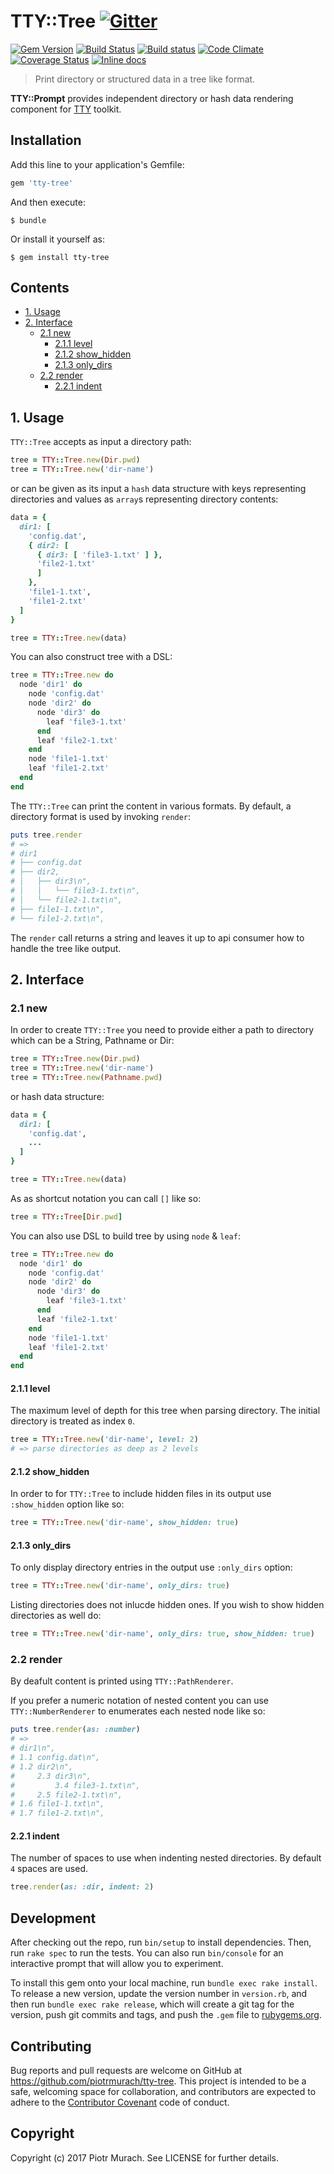 # TTY::Tree [![Gitter](https://badges.gitter.im/Join%20Chat.svg)][gitter]

[![Gem Version](https://badge.fury.io/rb/tty-tree.svg)][gem]
[![Build Status](https://secure.travis-ci.org/piotrmurach/tty-tree.svg?branch=master)][travis]
[![Build status](https://ci.appveyor.com/api/projects/status/q3s4gagj8xnospw4?svg=true)][appveyor]
[![Code Climate](https://codeclimate.com/github/piotrmurach/tty-tree/badges/gpa.svg)][codeclimate]
[![Coverage Status](https://coveralls.io/repos/github/piotrmurach/tty-tree/badge.svg)][coverage]
[![Inline docs](http://inch-ci.org/github/piotrmurach/tty-tree.svg?branch=master)][inchpages]

[gitter]: https://gitter.im/piotrmurach/tty
[gem]: http://badge.fury.io/rb/tty-tree
[travis]: http://travis-ci.org/piotrmurach/tty-tree
[appveyor]: https://ci.appveyor.com/project/piotrmurach/tty-tree
[codeclimate]: https://codeclimate.com/github/piotrmurach/tty-tree
[coverage]: https://coveralls.io/github/piotrmurach/tty-tree
[inchpages]: http://inch-ci.org/github/piotrmurach/tty-tree

> Print directory or structured data in a tree like format.

**TTY::Prompt** provides independent directory or hash data rendering component for [TTY](https://github.com/piotrmurach/tty) toolkit.

## Installation

Add this line to your application's Gemfile:

```ruby
gem 'tty-tree'
```

And then execute:

    $ bundle

Or install it yourself as:

    $ gem install tty-tree

## Contents

* [1. Usage](#1-usage)
* [2. Interface](#2-interface)
  * [2.1 new](#21-new)
    * [2.1.1 level](#211-level)
    * [2.1.2 show_hidden](#212-show_hidden)
    * [2.1.3 only_dirs](#213-only_dirs)
  * [2.2 render](#22-render)
    * [2.2.1 indent](#221-indent)

## 1. Usage

`TTY::Tree` accepts as input a directory path:

```ruby
tree = TTY::Tree.new(Dir.pwd)
tree = TTY::Tree.new('dir-name')
```

or can be given as its input a `hash` data structure with keys representing directories and values as `array`s representing directory contents:

```ruby
data = {
  dir1: [
    'config.dat',
    { dir2: [
      { dir3: [ 'file3-1.txt' ] },
      'file2-1.txt'
      ]
    },
    'file1-1.txt',
    'file1-2.txt'
  ]
}

tree = TTY::Tree.new(data)
```

You can also construct tree with a DSL:

```ruby
tree = TTY::Tree.new do
  node 'dir1' do
    node 'config.dat'
    node 'dir2' do
      node 'dir3' do
        leaf 'file3-1.txt'
      end
      leaf 'file2-1.txt'
    end
    node 'file1-1.txt'
    leaf 'file1-2.txt'
  end
end
```

The `TTY::Tree` can print the content in various formats. By default, a directory format is used by invoking `render`:

```ruby
puts tree.render
# =>
# dir1
# ├── config.dat
# ├── dir2,
# │   ├── dir3\n",
# │   │   └── file3-1.txt\n",
# │   └── file2-1.txt\n",
# ├── file1-1.txt\n",
# └── file1-2.txt\n",
```

The `render` call returns a string and leaves it up to api consumer how to handle the tree like output.

## 2. Interface

### 2.1 new

In order to create `TTY::Tree` you need to provide either a path to directory which can be a String, Pathname or Dir:

```ruby
tree = TTY::Tree.new(Dir.pwd)
tree = TTY::Tree.new('dir-name')
tree = TTY::Tree.new(Pathname.pwd)
```

or hash data structure:

```ruby
data = {
  dir1: [
    'config.dat',
    ...
  ]
}

tree = TTY::Tree.new(data)
```

As as shortcut notation you can call `[]` like so:

```ruby
tree = TTY::Tree[Dir.pwd]
```

You can also use DSL to build tree by using `node` & `leaf`:

```ruby
tree = TTY::Tree.new do
  node 'dir1' do
    node 'config.dat'
    node 'dir2' do
      node 'dir3' do
        leaf 'file3-1.txt'
      end
      leaf 'file2-1.txt'
    end
    node 'file1-1.txt'
    leaf 'file1-2.txt'
  end
end
```

#### 2.1.1 level

The maximum level of depth for this tree when parsing directory. The initial directory is treated as index `0`.

```ruby
tree = TTY::Tree.new('dir-name', level: 2)
# => parse directories as deep as 2 levels
```

#### 2.1.2 show_hidden

In order to for `TTY::Tree` to include hidden files in its output use `:show_hidden` option like so:

```ruby
tree = TTY::Tree.new('dir-name', show_hidden: true)
```

#### 2.1.3 only_dirs

To only display directory entries in the output use `:only_dirs` option:

```ruby
tree = TTY::Tree.new('dir-name', only_dirs: true)
```

Listing directories does not inlucde hidden ones. If you wish to show hidden directories as well do:

```ruby
tree = TTY::Tree.new('dir-name', only_dirs: true, show_hidden: true)
```

### 2.2 render

By deafult content is printed using `TTY::PathRenderer`.

If you prefer a numeric notation of nested content you can use `TTY::NumberRenderer` to enumerates each nested node like so:

```ruby
puts tree.render(as: :number)
# =>
# dir1\n",
# 1.1 config.dat\n",
# 1.2 dir2\n",
#     2.3 dir3\n",
#         3.4 file3-1.txt\n",
#     2.5 file2-1.txt\n",
# 1.6 file1-1.txt\n",
# 1.7 file1-2.txt\n",
```

#### 2.2.1 indent

The number of spaces to use when indenting nested directories. By default `4` spaces are used.

```ruby
tree.render(as: :dir, indent: 2)
```

## Development

After checking out the repo, run `bin/setup` to install dependencies. Then, run `rake spec` to run the tests. You can also run `bin/console` for an interactive prompt that will allow you to experiment.

To install this gem onto your local machine, run `bundle exec rake install`. To release a new version, update the version number in `version.rb`, and then run `bundle exec rake release`, which will create a git tag for the version, push git commits and tags, and push the `.gem` file to [rubygems.org](https://rubygems.org).

## Contributing

Bug reports and pull requests are welcome on GitHub at https://github.com/piotrmurach/tty-tree. This project is intended to be a safe, welcoming space for collaboration, and contributors are expected to adhere to the [Contributor Covenant](http://contributor-covenant.org) code of conduct.

## Copyright

Copyright (c) 2017 Piotr Murach. See LICENSE for further details.
